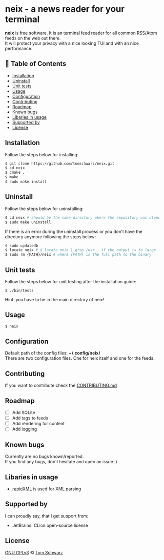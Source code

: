# neix - a news reader for your terminal
**neix** is free software. It is an terminal feed reader for all common RSS/Atom feeds on the web out there.  
It will protect your privacy with a nice looking TUI and with an nice performance.

## :page_facing_up: Table of Contents
- [Installation](#installation)
- [Uninstall](#uninstall)
- [Unit tests](#unit-tests)
- [Usage](#usage)
- [Configuration](#configuration)
- [Contributing](#contributing)
- [Roadmap](#roadmap)
- [Known bugs](#known-bugs)
- [Libaries in usage](#libaries-in-usage)
- [Supported by](#supported-by)
- [License](#license)

## Installation
Follow the steps below for installing:  
```bash
$ git clone https://github.com/tomschwarz/neix.git  
$ cd neix  
$ cmake .  
$ make  
$ sudo make install
```

## Uninstall
Follow the steps below for uninstalling:  
```bash
$ cd neix # should be the same directory where the repository was cloned into  
$ sudo make uninstall
```

If there is an error during the uninstall process or you don't have the directory anymore following the steps below:  
```bash
$ sudo updatedb  
$ locate neix # $ locate neix | grep /usr - if the output is to large  
$ sudo rm {PATH}/neix # where {PATH} is the full path to the binary  
```

## Unit tests
Follow the steps below for unit testing after the installation guide:  
```bas
$ ./bin/tests    
```
Hint: you have to be in the main directory of neix!

## Usage
```bash
$ neix
```

## Configuration
Default path of the config files: **~/.config/neix/**   
There are two configuration files. One for neix itself and one for the feeds.  

## Contributing
If you want to contribute check the [CONTRIBUTING.md](https://github.com/tomschwarz/neix/blob/master/.github/CONTRIBUTING.md)

## Roadmap
* [ ] Add SQLite
* [ ] Add tags to feeds
* [ ] Add rendering for content
* [ ] Add logging

## Known bugs
Currently are no bugs known/reported.  
If you find any bugs, don't hesitate and open an issue :)

## Libaries in usage
- [rapidXML](http://rapidxml.sourceforge.net/) is used for XML parsing

## Supported by  
I can proudly say, that I get support from:  

- JetBrains: CLion open-source license

## License
[GNU GPLv3](https://choosealicense.com/licenses/gpl-3.0/) © [Tom Schwarz](https://github.com/tomschwarz)
